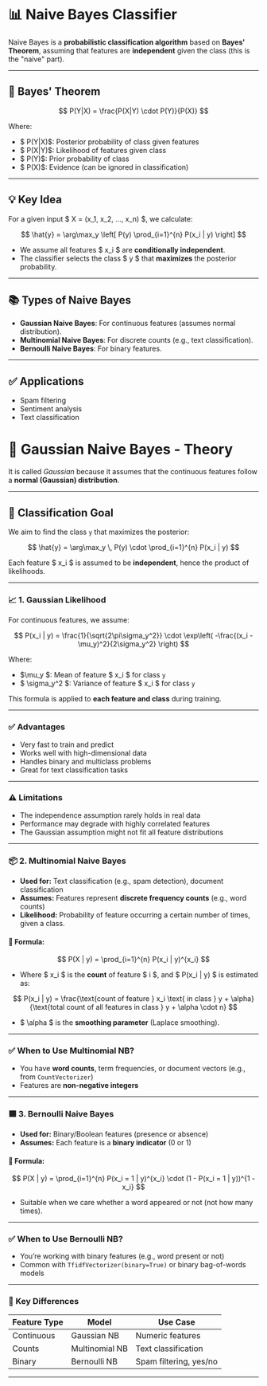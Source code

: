 # 📊 Naive Bayes Classifier

Naive Bayes is a **probabilistic classification algorithm** based on **Bayes' Theorem**, assuming that features are **independent** given the class (this is the "naive" part).

---

## 🔢 Bayes' Theorem

$$
P(Y|X) = \frac{P(X|Y) \cdot P(Y)}{P(X)}
$$

Where:
- $ P(Y|X)$: Posterior probability of class given features
- $ P(X|Y)$: Likelihood of features given class
- $ P(Y)$: Prior probability of class
- $ P(X)$: Evidence (can be ignored in classification)

---

## 💡 Key Idea

For a given input $ X = (x_1, x_2, ..., x_n) $, we calculate:

$$
\hat{y} = \arg\max_y \left[ P(y) \prod_{i=1}^{n} P(x_i | y) \right]
$$

- We assume all features $ x_i $ are **conditionally independent**.
- The classifier selects the class $ y $ that **maximizes** the posterior probability.

---

## 📚 Types of Naive Bayes

- **Gaussian Naive Bayes**: For continuous features (assumes normal distribution).
- **Multinomial Naive Bayes**: For discrete counts (e.g., text classification).
- **Bernoulli Naive Bayes**: For binary features.

---

## ✅ Applications
- Spam filtering
- Sentiment analysis
- Text classification

# 📘 Gaussian Naive Bayes - Theory
It is called *Gaussian* because it assumes that the continuous features follow a **normal (Gaussian) distribution**.

---

## 🎯 Classification Goal

We aim to find the class `y` that maximizes the posterior:

$$
\hat{y} = \arg\max_y \, P(y) \cdot \prod_{i=1}^{n} P(x_i | y)
$$

Each feature $ x_i $ is assumed to be **independent**, hence the product of likelihoods.

---

### 📈 1. Gaussian Likelihood

For continuous features, we assume:

$$
P(x_i | y) = \frac{1}{\sqrt{2\pi\sigma_y^2}} \cdot \exp\left( -\frac{(x_i - \mu_y)^2}{2\sigma_y^2} \right)
$$

Where:
- $\mu_y $: Mean of feature $ x_i $ for class `y`
- $ \sigma_y^2 $: Variance of feature $ x_i $ for class `y`

This formula is applied to **each feature and class** during training.


---

### ✅ Advantages

- Very fast to train and predict
- Works well with high-dimensional data
- Handles binary and multiclass problems
- Great for text classification tasks

---

### ⚠️ Limitations

- The independence assumption rarely holds in real data
- Performance may degrade with highly correlated features
- The Gaussian assumption might not fit all feature distributions

---

### 📦 2. Multinomial Naive Bayes

- **Used for:** Text classification (e.g., spam detection), document classification
- **Assumes:** Features represent **discrete frequency counts** (e.g., word counts)
- **Likelihood:** Probability of feature occurring a certain number of times, given a class.

#### 📌 Formula:

$$
P(X | y) = \prod_{i=1}^{n} P(x_i | y)^{x_i}
$$

- Where $ x_i $ is the **count** of feature $ i $, and $ P(x_i | y) $ is estimated as:

$$
P(x_i | y) = \frac{\text{count of feature } x_i \text{ in class } y + \alpha}{\text{total count of all features in class } y + \alpha \cdot n}
$$

- $ \alpha $ is the **smoothing parameter** (Laplace smoothing).

---

### ✅ When to Use Multinomial NB?

- You have **word counts**, term frequencies, or document vectors (e.g., from `CountVectorizer`)
- Features are **non-negative integers**

---

### 🟩 3. Bernoulli Naive Bayes

- **Used for:** Binary/Boolean features (presence or absence)
- **Assumes:** Each feature is a **binary indicator** (0 or 1)

#### 📌 Formula:

$$
P(X | y) = \prod_{i=1}^{n} P(x_i = 1 | y)^{x_i} \cdot (1 - P(x_i = 1 | y))^{1 - x_i}
$$

- Suitable when we care whether a word appeared or not (not how many times).

---

### ✅ When to Use Bernoulli NB?

- You’re working with binary features (e.g., word present or not)
- Common with `TfidfVectorizer(binary=True)` or binary bag-of-words models

---

### 🧠 Key Differences

| Feature Type   | Model               | Use Case                  |
|----------------|---------------------|---------------------------|
| Continuous     | Gaussian NB         | Numeric features          |
| Counts         | Multinomial NB      | Text classification       |
| Binary         | Bernoulli NB        | Spam filtering, yes/no    |

---


